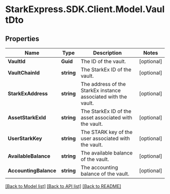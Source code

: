 # StarkExpress.SDK.Client.Model.VaultDto

## Properties

Name | Type | Description | Notes
------------ | ------------- | ------------- | -------------
**VaultId** | **Guid** | The ID of the vault. | [optional] 
**VaultChainId** | **string** | The StarkEx ID of the vault. | [optional] 
**StarkExAddress** | **string** | The address of the StarkEx instance associated with the vault. | [optional] 
**AssetStarkExId** | **string** | The StarkEx ID of the asset associated with the vault. | [optional] 
**UserStarkKey** | **string** | The STARK key of the user associated with the vault. | [optional] 
**AvailableBalance** | **string** | The available balance of the vault. | [optional] 
**AccountingBalance** | **string** | The accounting balance of the vault. | [optional] 

[[Back to Model list]](../README.md#documentation-for-models) [[Back to API list]](../README.md#documentation-for-api-endpoints) [[Back to README]](../README.md)

